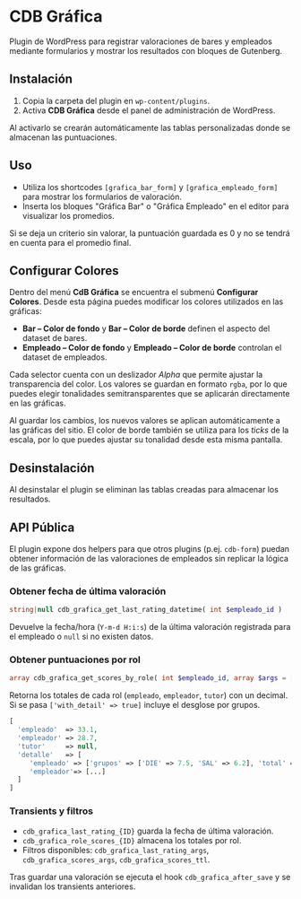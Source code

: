 # CDB Gráfica

Plugin de WordPress para registrar valoraciones de bares y empleados mediante formularios y mostrar los resultados con bloques de Gutenberg.

## Instalación

1. Copia la carpeta del plugin en `wp-content/plugins`.
2. Activa **CDB Gráfica** desde el panel de administración de WordPress.

Al activarlo se crearán automáticamente las tablas personalizadas donde se almacenan las puntuaciones.

## Uso

- Utiliza los shortcodes `[grafica_bar_form]` y `[grafica_empleado_form]` para mostrar los formularios de valoración.
- Inserta los bloques "Gráfica Bar" o "Gráfica Empleado" en el editor para visualizar los promedios.

Si se deja un criterio sin valorar, la puntuación guardada es 0 y no se tendrá en cuenta para el promedio final.

## Configurar Colores

Dentro del menú **CdB Gráfica** se encuentra el submenú **Configurar Colores**. Desde esta página puedes modificar los colores utilizados en las gráficas:

- **Bar – Color de fondo** y **Bar – Color de borde** definen el aspecto del dataset de bares.
- **Empleado – Color de fondo** y **Empleado – Color de borde** controlan el dataset de empleados.

Cada selector cuenta con un deslizador *Alpha* que permite ajustar la transparencia del color. Los valores se guardan en formato `rgba`, por lo que puedes elegir tonalidades semitransparentes que se aplicarán directamente en las gráficas.

Al guardar los cambios, los nuevos valores se aplican automáticamente a las gráficas del sitio. El color de borde también se utiliza para los *ticks* de la escala, por lo que puedes ajustar su tonalidad desde esta misma pantalla.

## Desinstalación

Al desinstalar el plugin se eliminan las tablas creadas para almacenar los resultados.

## API Pública

El plugin expone dos helpers para que otros plugins (p.ej. `cdb-form`) puedan obtener
información de las valoraciones de empleados sin replicar la lógica de las gráficas.

### Obtener fecha de última valoración

```php
string|null cdb_grafica_get_last_rating_datetime( int $empleado_id )
```

Devuelve la fecha/hora (`Y-m-d H:i:s`) de la última valoración registrada para el
empleado o `null` si no existen datos.

### Obtener puntuaciones por rol

```php
array cdb_grafica_get_scores_by_role( int $empleado_id, array $args = [] )
```

Retorna los totales de cada rol (`empleado`, `empleador`, `tutor`) con un decimal.
Si se pasa `['with_detail' => true]` incluye el desglose por grupos.

```php
[
  'empleado'  => 33.1,
  'empleador' => 28.7,
  'tutor'     => null,
  'detalle'   => [
     'empleado' => ['grupos' => ['DIE' => 7.5, 'SAL' => 6.2], 'total' => 33.1],
     'empleador'=> [...]
  ]
]
```

### Transients y filtros

- `cdb_grafica_last_rating_{ID}` guarda la fecha de última valoración.
- `cdb_grafica_role_scores_{ID}` almacena los totales por rol.
- Filtros disponibles: `cdb_grafica_last_rating_args`,
  `cdb_grafica_scores_args`, `cdb_grafica_scores_ttl`.

Tras guardar una valoración se ejecuta el hook `cdb_grafica_after_save` y se
invalidan los transients anteriores.
